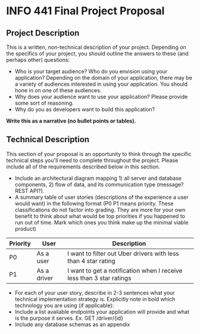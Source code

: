 # INFO 441 Final Project Proposal

## Project Description

This is a written, non-technical description of your project. Depending on the specifics of your project, you should outline the answers to these (and perhaps other) questions:

- Who is your target audience?  Who do you envision using your application? Depending on the domain of your application, there may be a variety of audiences interested in using your application.  You should hone in on one of these audiences.
- Why does your audience want to use your application? Please provide some sort of reasoning. 
- Why do you as developers want to build this application?

**Write this as a narrative (no bullet points or tables).**

## Technical Description

This section of your proposal is an opportunity to think through the specific technical steps you'll need to complete throughout the project. Please include all of the requirements described below in this section. 

- Include an architectural diagram mapping 1) all server and database components, 2) flow of data, and its communication type (message? REST API?).
- A summary table of user stories (descriptions of the experience a user would want) in the following format (P0 P1 means priority. These classifications do not factor into grading. They are more for your own benefit to think about what would be top priorities if you happened to run out of time. Mark which ones you think make up the minimal viable product)

| **Priority** | **User** | **Description** |
|--------------|----------|-----------------|
| P0 | As a user | I want to filter out Uber drivers with less than 4 star rating |
| P1 | As a driver | I want to get a notification when I receive less than 3 star ratings |


- For each of your user story, describe in 2-3 sentences what your technical implementation strategy is. Explicitly note in bold which technology you are using (if applicable):
- Include a list available endpoints your application will provide and what is the purpose it serves. Ex. GET /driver/{id}
- Include any database schemas as an appendix
